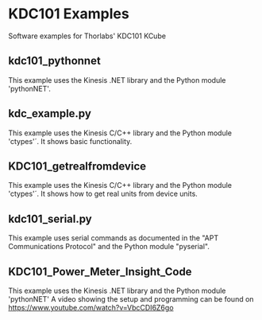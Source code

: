 # KDC101 Examples
Software examples for Thorlabs' KDC101 KCube

## kdc101_pythonnet

This example uses the Kinesis .NET library and the Python module 'pythonNET'.

## kdc_example.py

This example uses the Kinesis C/C++ library and the Python module 'ctypes'´.
It shows basic functionality.

## KDC101_getrealfromdevice

This example uses the Kinesis C/C++ library and the Python module 'ctypes'´.
It shows how to get real units from device units.

## kdc101_serial.py

This example uses serial commands as documented in the "APT Communications Protocol" and the Python module "pyserial".

## KDC101_Power_Meter_Insight_Code

This example uses the Kinesis .NET library and the Python module 'pythonNET'
A video showing the setup and programming can be found on https://www.youtube.com/watch?v=VbcCDI6Z6go





